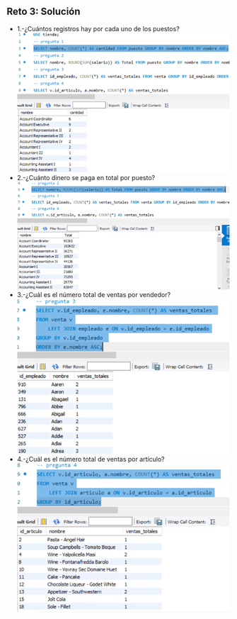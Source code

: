 ## Reto 3: Solución
- 1.-¿Cuántos registros hay por cada uno de los puestos?
![solucion](imagenes/s2r3pregunta1.png)
- 2.-¿Cuánto dinero se paga en total por puesto?
![solucion](imagenes/s2r3pregunta2.png)
- 3.-¿Cuál es el número total de ventas por vendedor?
![solucion](imagenes/s2r3pregunta3.png)
- 4.-¿Cuál es el número total de ventas por artículo?
![solucion](imagenes/s2r3pregunta4.png)